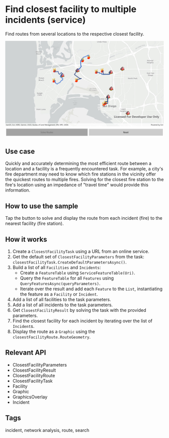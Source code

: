 # Find closest facility to multiple incidents (service)

Find routes from several locations to the respective closest facility.

![Image of find closest facility to multiple incidents service](ClosestFacilityStatic.jpg)

## Use case

Quickly and accurately determining the most efficient route between a location and a facility is a frequently encountered task. For example, a city's fire department may need to know which fire stations in the vicinity offer the quickest routes to multiple fires. Solving for the closest fire station to the fire's location using an impedance of "travel time" would provide this information.

## How to use the sample

Tap the button to solve and display the route from each incident (fire) to the nearest facility (fire station).

## How it works

1. Create a `ClosestFacilityTask` using a URL from an online service.
2. Get the default set of `ClosestFacilityParameters` from the task: `closestFacilityTask.CreateDefaultParametersAsync()`.
3. Build a list of all `Facilities` and `Incidents`:
   * Create a `FeatureTable` using `ServiceFeatureTable(Uri)`.
   * Query the `FeatureTable` for all `Features` using `QueryFeaturesAsync(queryParameters)`.
   * Iterate over the result and add each `Feature` to the `List`, instantiating the feature as a `Facility` or `Incident`.
4. Add a list of all facilities to the task parameters.
5. Add a list of all incidents to the task parameters.
6. Get `ClosestFacilityResult` by solving the task with the provided parameters.
7. Find the closest facility for each incident by iterating over the list of `Incident`s.
8. Display the route as a `Graphic` using the `closestFacilityRoute.RouteGeometry`.

## Relevant API

* ClosestFacilityParameters
* ClosestFacilityResult
* ClosestFacilityRoute
* ClosestFacilityTask
* Facility
* Graphic
* GraphicsOverlay
* Incident

## Tags

incident, network analysis, route, search
